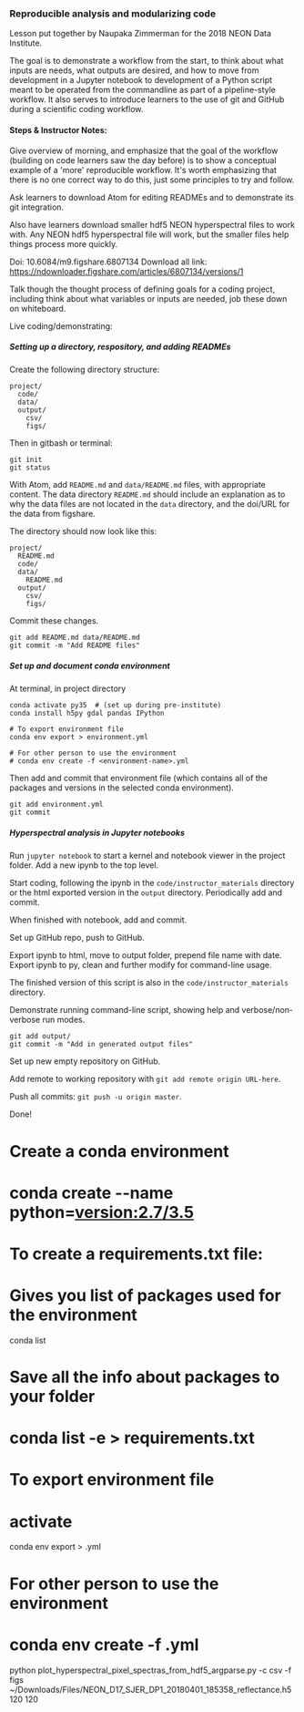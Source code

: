 ### Reproducible analysis and modularizing code

Lesson put together by Naupaka Zimmerman for the 2018 NEON Data Institute.

The goal is to demonstrate a workflow from the start, to think about
what inputs are needs, what outputs are desired, and how to move from
development in a Jupyter notebook to development of a Python script meant to
be operated from the commandline as part of a pipeline-style workflow. It also
serves to introduce learners to the use of git and GitHub during a scientific
coding workflow.

#### Steps & Instructor Notes:

Give overview of morning, and emphasize that the goal of the workflow (building on
code learners saw the day before) is to show a conceptual example of a
'more' reproducible workflow. It's worth emphasizing that there is no one
correct way to do this, just some principles to try and follow.

Ask learners to download Atom for editing READMEs and to demonstrate
its git integration.

Also have learners download smaller hdf5 NEON hyperspectral files to work with.
Any NEON hdf5 hyperspectral file will work, but the smaller files help things
process more quickly.

Doi: 10.6084/m9.figshare.6807134
Download all link:   https://ndownloader.figshare.com/articles/6807134/versions/1

Talk though the thought process of defining goals for a coding project,
including think about what variables or inputs are needed, job these
down on whiteboard.

Live coding/demonstrating:

##### Setting up a directory, respository, and adding READMEs

Create the following directory structure:

```
project/
  code/
  data/
  output/
    csv/
    figs/
```

Then in gitbash or terminal:

```
git init
git status
```

With Atom, add `README.md` and `data/README.md` files, with appropriate content.
The data directory `README.md` should include an explanation as to why the data
files are not located in the `data` directory, and the doi/URL for the data from
figshare.

The directory should now look like this:

```
project/
  README.md
  code/
  data/
    README.md
  output/
    csv/
    figs/
```

Commit these changes.

```
git add README.md data/README.md
git commit -m "Add README files"
```

##### Set up and document conda environment

At terminal, in project directory

```
conda activate py35  # (set up during pre-institute)
conda install h5py gdal pandas IPython

# To export environment file
conda env export > environment.yml

# For other person to use the environment
# conda env create -f <environment-name>.yml
```

Then add and commit that environment file (which contains all of the packages
and versions in the selected conda environment).

```
git add environment.yml
git commit
```

##### Hyperspectral analysis in Jupyter notebooks

Run `jupyter notebook` to start a kernel and notebook viewer in the project
folder. Add a new ipynb to the top level.

Start coding, following the ipynb in the `code/instructor_materials` directory
or the html exported version in the `output` directory. Periodically add and
commit.

When finished with notebook, add and commit.

Set up GitHub repo, push to GitHub.

Export ipynb to html, move to output folder, prepend file name with date.
Export ipynb to py, clean and further modify for command-line usage.

The finished version of this script is also in the `code/instructor_materials`
directory.

Demonstrate running command-line script, showing help and verbose/non-verbose
run modes.

```
git add output/
git commit -m "Add in generated output files"
```

Set up new empty repository on GitHub.

Add remote to working repository with `git add remote origin URL-here`.

Push all commits: `git push -u origin master`.

Done!

















# Create a conda environment
# conda create --name <environment-name> python=<version:2.7/3.5>

# To create a requirements.txt file:
# Gives you list of packages used for the environment
conda list

# Save all the info about packages to your folder
# conda list -e > requirements.txt

# To export environment file
# activate <environment-name>
conda env export > <environment-name>.yml

# For other person to use the environment
# conda env create -f <environment-name>.yml

python plot_hyperspectral_pixel_spectras_from_hdf5_argparse.py -c csv -f figs ~/Downloads/Files/NEON_D17_SJER_DP1_20180401_185358_reflectance.h5 120 120
